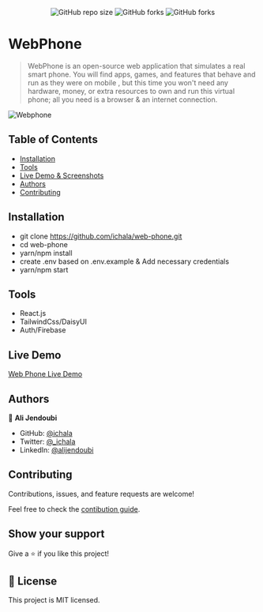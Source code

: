 <p align='center'>
<img alt="GitHub repo size" src="https://img.shields.io/github/repo-size/ichala/web-phone?color=yellow&label=Repo-Size" />
<img alt="GitHub forks" src="https://img.shields.io/github/forks/ichala/web-phone?style=social">
<img alt="GitHub forks" src="https://img.shields.io/badge/Open-Source-green">
</p>

# WebPhone

> WebPhone is an open-source web application that simulates a real smart phone. You will find apps, games, and features that behave and run as they were on mobile , but this time you won't need any hardware, money, or extra resources to own and run this virtual phone; all you need is a browser & an internet connection.

![Webphone](https://user-images.githubusercontent.com/89282221/201636901-24c05e82-2142-433a-a805-8ed00af1c32a.jpg)

## Table of Contents 

* [Installation](#installation)
* [Tools](#tools)
* [Live Demo & Screenshots](#live-demo)
* [Authors](#authors)
* [Contributing](#contributing)


## Installation
- git clone https://github.com/ichala/web-phone.git
- cd web-phone
- yarn/npm install 
- create .env based on .env.example & Add necessary credentials 
- yarn/npm start 

## Tools

- React.js
- TailwindCss/DaisyUI
- Auth/Firebase 

## Live Demo

[Web Phone Live Demo](https://webphone.chala.dev/)

## Authors

👤 **Ali Jendoubi**

- GitHub: [@ichala](https://github.com/ichala)
- Twitter: [@_ichala](https://twitter.com/_ichala)
- LinkedIn: [@alijendoubi](https://www.linkedin.com/in/alijendoubi/)


## Contributing

Contributions, issues, and feature requests are welcome!

Feel free to check the [contibution guide](/CONTRIBUTING.md).

## Show your support

Give a ⭐️ if you like this project!


## 📝 License

This project is MIT licensed.
